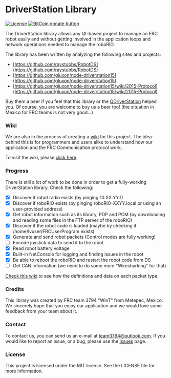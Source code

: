 # DriverStation Library

[![License](https://img.shields.io/github/license/WinT-3794/LibDS.svg)](https://github.com/WinT-3794/LibDS/blob/master/LICENSE)
[![BitCoin donate button](https://img.shields.io/badge/bitcoin-donate-yellow.svg)](https://blockchain.info/address/1K85yLxjuqUmhkjP839R7C23XFhSxrefMx "Donate once-off to this project using BitCoin")

The DriverStation library allows any Qt-based project to manage an FRC robot easily and without getting involved in the application loops and network operations needed to manage the roboRIO.

The library has been written by analyzing the following sites and projects:

- [https://github.com/raystubbs/RobotDS](https://github.com/raystubbs/RobotDS)
- [https://github.com/gluxon/node-driverstation15](https://github.com/gluxon/node-driverstation15)
- [https://github.com/gluxon/node-driverstation15/wiki/2015-Protocol](https://github.com/gluxon/node-driverstation15/wiki/2015-Protocol)

Buy them a beer if you feel that this library or the [QDriverStation](http://github.com/wint-3794/qdriverstation) helped you. Of course, you are welcome to buy us a beer too! (the situation in Mexico for FRC teams is not very good...)

### Wiki

We are also in the process of creating a [wiki](https://github.com/WinT-3794/QDriverStation/wiki) for this project. The idea behind this is for programmers and users alike to understand how our application and the FRC Communication protocol work.

To visit the wiki, please [click here](https://github.com/WinT-3794/QDriverStation/wiki).

### Progress

There is still a lot of work to be done in order to get a fully-working DriverStation library. Check the following:

- [x] Discover if robot radio exists (by pinging 10.XX.YY.1)
- [x] Discover if roboRIO exists (by pinging roboRIO-XXYY.local or using an user-provided address)
- [x] Get robot information such as its library, PDP and PCM (by downloading and reading some files in the FTP server of the roboRIO)
- [x] Discover if the robot code is loaded (maybe by checking if /home/lvuser/FRCUserProgram exists)
- [x] Generate and send robot packets (Control modes are fully working)
- [ ] Encode joystick data to send it to the robot
- [x] Read robot battery voltage
- [x] Built-in NetConsole for logging and finding issues in the robot
- [x] Be able to reboot the roboRIO and restart the robot code from DS
- [ ] Get CAN information (we need to do some more "Wiresharking" for that)

[Check this wiki](https://github.com/gluxon/node-driverstation15/wiki/2015-Protocol) to see how the definitions and data on each packet type.

### Credits

This library was created by FRC team 3794 "WinT" from Metepec, Mexico. We sincerely hope that you enjoy our application and we would love some feedback from your team about it.

### Contact

To contact us, you can send us an e-mail at [team3794@outlook.com](mailto:team3794@outlook). If you would like to report an issue, or a bug, please use the [Issues](https://github.com/wint-3794/qdriverstation/issues) page.

### License

This project is licensed under the MIT license. See the LICENSE file for more information.
